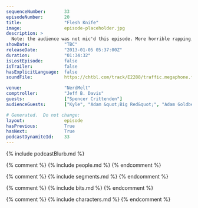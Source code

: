 ```yaml
---
sequenceNumber:       33
episodeNumber:        20
title:                "Flesh Knife"
image:                episode-placeholder.jpg
description: >
  Note: the audience was not mic'd this episode. More horrible rapping, a new character named Big Red, a phone call to Chevy Chase and a conversation with Adam Goldberg. In D&D: our heroes fall into a pit!
showDate:             "TBC"
releaseDate:          "2013-01-05 05:37:00Z"
duration:             "01:34:32"
isLostEpisode:        false
isTrailer:            false
hasExplicitLanguage:  false
soundFile:            https://chtbl.com/track/E2288/traffic.megaphone.fm/STA2157303919.mp3?updated=1555703714

venue:                "NerdMelt"
comptroller:          "Jeff B. Davis"
guests:               ["Spencer Crittenden"]
audienceGuests:       ["Kyle", "Adam &quot;Big Red&quot;", "Adam Goldberg", "Jes&#250;s Diaz"]

# Generated.  Do not change:
layout:               episode
hasPrevious:          True
hasNext:              True
podcastDynamiteId:    33
---
```


{% include podcastBlurb.md %}

{% comment %}
{% include people.md %}
{% endcomment %}

{% comment %}
{% include segments.md %}
{% endcomment %}

{% comment %}
{% include bits.md %}
{% endcomment %}

{% comment %}
{% include characters.md %}
{% endcomment %}

